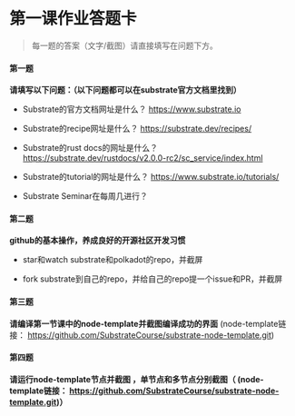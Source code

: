 # 第一课作业答题卡

> 每一题的答案（文字/截图）请直接填写在问题下方。

#### 第一题

**请填写以下问题：（以下问题都可以在substrate官方文档里找到）**

- Substrate的官方文档网址是什么？
https://www.substrate.io
  

- Substrate的recipe网址是什么？
https://substrate.dev/recipes/
  

- Substrate的rust docs的网址是什么？
https://substrate.dev/rustdocs/v2.0.0-rc2/sc_service/index.html
  

- Substrate的tutorial的网址是什么？
https://www.substrate.io/tutorials/
  

- Substrate Seminar在每周几进行？





#### 第二题

**github的基本操作，养成良好的开源社区开发习惯**

- star和watch substrate和polkadot的repo，并截屏

  

- fork substrate到自己的repo，并给自己的repo提一个issue和PR，并截屏





#### 第三题

**请编译第一节课中的node-template并截图编译成功的界面** (node-template链接： https://github.com/SubstrateCourse/substrate-node-template.git)



#### 第四题

**请运行node-template节点并截图 ，单节点和多节点分别截图（ (node-template链接： https://github.com/SubstrateCourse/substrate-node-template.git)）**


